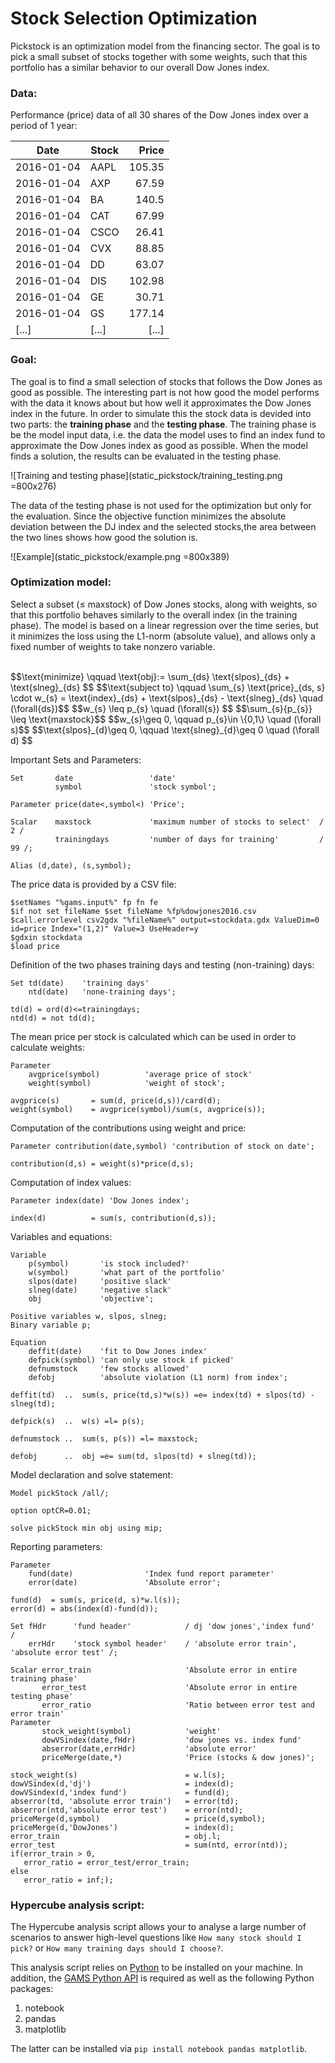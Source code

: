 # Stock Selection Optimization
Pickstock is an optimization model from the financing sector. The goal is to pick a small subset of stocks together with some weights, such that this portfolio has a similar behavior to our overall Dow Jones index.

### Data: 
Performance (price) data of all 30 shares of the Dow Jones index over a period of 1 year: 

| Date          | Stock         | Price   |
| ------------- | ------------- | -------:|
| 2016-01-04    | AAPL          | 105.35  |
| 2016-01-04    | AXP	        | 67.59   |
| 2016-01-04    | BA	        | 140.5   |
| 2016-01-04    | CAT	        |  67.99  |
| 2016-01-04    | CSCO          | 26.41   |
| 2016-01-04    | CVX	        |  88.85  |
| 2016-01-04    | DD	        |  63.07  |
| 2016-01-04    | DIS	        |  102.98 |
| 2016-01-04    | GE	        |  30.71  |
| 2016-01-04    | GS	        |  177.14 |
| [...]         | [...]         | [...]   |


### Goal: 
The goal is to find a small selection of stocks that follows the Dow Jones as good as possible. 
The interesting part is not how good the model performs with the data it knows about but how well it approximates the Dow Jones index in the future. 
In order to simulate this the stock data is devided into two parts: the **training phase** and the **testing phase**. 
The training phase is be the model input data, i.e. the data the model uses to find an index fund to approximate the Dow Jones index as good as possible. 
When the model finds a solution, the results can be evaluated in the testing phase.  

![Training and testing phase](static_pickstock/training_testing.png =800x276)

The data of the testing phase is not used for the optimization but only for the evaluation.
Since the objective function minimizes the absolute deviation between the DJ index and the selected stocks,the area between the two lines shows how good the solution is. 

![Example](static_pickstock/example.png =800x389)

### Optimization model: 
Select a subset (≤ maxstock) of Dow Jones stocks, along with weights, so that this portfolio behaves similarly to the overall index (in the training phase).
The model is based on a linear regression over the time series, but it minimizes the loss using the L1-norm (absolute value), and allows only a fixed number of weights to take nonzero variable.

<br/>
$$\text{minimize} \qquad  \text{obj}:= \sum_{ds} \text{slpos}_{ds} + \text{slneg}_{ds} $$
$$\text{subject to}  \qquad  \sum_{s}  \text{price}_{ds, s} \cdot w_{s} =  \text{index}_{ds} +  \text{slpos}_{ds} -  \text{slneg}_{ds} \quad (\forall{ds})$$
$$w_{s} \leq p_{s} \quad (\forall{s}) $$
$$\sum_{s}{p_{s}} \leq \text{maxstock}$$
$$w_{s}\geq 0, \qquad p_{s}\in \{0,1\} \quad (\forall s)$$
$$\text{slpos}_{d}\geq 0, \qquad  \text{slneg}_{d}\geq 0 \quad (\forall d) $$
<br/>

Important Sets and Parameters:
```
Set       date                 'date'
          symbol               'stock symbol';

Parameter price(date<,symbol<) 'Price';

Scalar    maxstock             'maximum number of stocks to select'  /  2 /
          trainingdays         'number of days for training'         / 99 /;

Alias (d,date), (s,symbol);
```

The price data is provided by a CSV file:
```
$setNames "%gams.input%" fp fn fe
$if not set fileName $set fileName %fp%dowjones2016.csv
$call.errorlevel csv2gdx "%fileName%" output=stockdata.gdx ValueDim=0 id=price Index="(1,2)" Value=3 UseHeader=y
$gdxin stockdata
$load price
```


Definition of the two phases training days and testing (non-training) days:
```
Set td(date)    'training days'
    ntd(date)   'none-training days';

td(d) = ord(d)<=trainingdays;
ntd(d) = not td(d);
```

The mean price per stock is calculated which can be used in order to calculate weights:
```
Parameter
    avgprice(symbol)          'average price of stock'
    weight(symbol)            'weight of stock';
    
avgprice(s)       = sum(d, price(d,s))/card(d);
weight(symbol)    = avgprice(symbol)/sum(s, avgprice(s));
```

Computation of the contributions using weight and price:

```
Parameter contribution(date,symbol) 'contribution of stock on date';
    
contribution(d,s) = weight(s)*price(d,s);
```

Computation of index values:
```
Parameter index(date) 'Dow Jones index';
    
index(d)          = sum(s, contribution(d,s));
```

Variables and equations:
```GAMS
Variable
    p(symbol)       'is stock included?'
    w(symbol)       'what part of the portfolio'
    slpos(date)     'positive slack'
    slneg(date)     'negative slack'
    obj             'objective';

Positive variables w, slpos, slneg;
Binary variable p;

Equation
    deffit(date)    'fit to Dow Jones index'
    defpick(symbol) 'can only use stock if picked'
    defnumstock     'few stocks allowed'
    defobj          'absolute violation (L1 norm) from index';

deffit(td)  ..  sum(s, price(td,s)*w(s)) =e= index(td) + slpos(td) - slneg(td);

defpick(s)  ..  w(s) =l= p(s);

defnumstock ..  sum(s, p(s)) =l= maxstock;

defobj      ..  obj =e= sum(td, slpos(td) + slneg(td));
```

Model declaration and solve statement:
```
Model pickStock /all/;

option optCR=0.01;

solve pickStock min obj using mip;
```

Reporting parameters:
```
Parameter
    fund(date)                'Index fund report parameter'
    error(date)               'Absolute error';
    
fund(d)  = sum(s, price(d, s)*w.l(s));
error(d) = abs(index(d)-fund(d));

Set fHdr      'fund header'            / dj 'dow jones','index fund'  /
    errHdr    'stock symbol header'    / 'absolute error train', 'absolute error test' /;
    
Scalar error_train                     'Absolute error in entire training phase'
       error_test                      'Absolute error in entire testing phase'
       error_ratio                     'Ratio between error test and error train'
Parameter
       stock_weight(symbol)            'weight'   
       dowVSindex(date,fHdr)           'dow jones vs. index fund'     
       abserror(date,errHdr)           'absolute error'
       priceMerge(date,*)              'Price (stocks & dow jones)';

stock_weight(s)                        = w.l(s);
dowVSindex(d,'dj')                     = index(d);
dowVSindex(d,'index fund')             = fund(d);
abserror(td, 'absolute error train')   = error(td);
abserror(ntd,'absolute error test')    = error(ntd);
priceMerge(d,symbol)                   = price(d,symbol);
priceMerge(d,'DowJones')               = index(d);
error_train                            = obj.l;
error_test                             = sum(ntd, error(ntd));
if(error_train > 0,
   error_ratio = error_test/error_train;
else
   error_ratio = inf;);
```
### Hypercube analysis script: 
The Hypercube analysis script allows your to analyse a large number of scenarios to answer high-level questions like `How many stock should I pick?` or `How many training days should I choose?`.

This analysis script relies on [Python](https://www.python.org) to be installed on your machine. In addition, the [GAMS Python API](https://www.gams.com/latest/docs/API_PY_TUTORIAL.html#PY_GETTING_STARTED) is required as well as the following Python packages:

1. notebook
1. pandas
1. matplotlib

The latter can be installed via `pip install notebook pandas matplotlib`.
 
